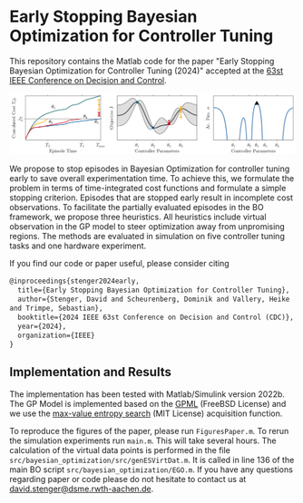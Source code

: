 # Early Stopping Bayesian Optimization for Controller Tuning
This repository contains the Matlab code for the paper "Early Stopping Bayesian Optimization for Controller Tuning (2024)" accepted at the [63st IEEE Conference on Decision and Control](https://cdc2024.ieeecss.org/).

![methods_figure](https://github.com/Data-Science-in-Mechanical-Engineering/ESBO/blob/main/figures/MethodsFigure.PNG)

We propose to stop episodes in Bayesian Optimization for controller tuning early to save overall experimentation time. To achieve this, we formulate the problem in terms of time-integrated cost functions and formulate a simple stopping criterion. Episodes that are stopped early result in incomplete cost observations. To facilitate the partially evaluated episodes in the BO framework, we propose three heuristics. All heuristics include virtual observation in the GP model to steer optimization away from unpromising regions. The methods are evaluated in simulation on five controller tuning tasks and one hardware experiment.

If you find our code or paper useful, please consider citing
```
@inproceedings{stenger2024early,
  title={Early Stopping Bayesian Optimization for Controller Tuning},
  author={Stenger, David and Scheurenberg, Dominik and Vallery, Heike and Trimpe, Sebastian},
  booktitle={2024 IEEE 63st Conference on Decision and Control (CDC)},
  year={2024},
  organization={IEEE}
}
```


## Implementation and Results

The implementation has been tested with Matlab/Simulink version 2022b. The GP Model is implemented based on the [GPML](http://gaussianprocess.org/gpml/code/matlab/doc/) (FreeBSD License) and we use the [max-value entropy search](https://github.com/zi-w/Max-value-Entropy-Search) (MIT License) acquisition function. 

To reproduce the figures of the paper, please run `FiguresPaper.m`. To rerun the simulation experiments run `main.m`. This will take several hours. The calculation of the virtual data points is performed in the file `src/bayesian_optimization/src/genESVirtDat.m`. It is called in line 136 of the main BO script `src/bayesian_optimization/EGO.m`. If you have any questions regarding paper or code please do not hesitate to contact us at david.stenger@dsme.rwth-aachen.de.     


